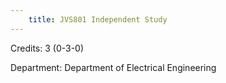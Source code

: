 ```yaml
---
    title: JVS801 Independent Study
---
```

Credits: 3 (0-3-0)

Department: Department of Electrical Engineering

